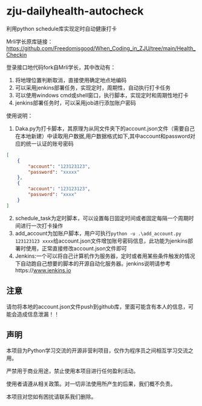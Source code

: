 # zju-dailyhealth-autocheck
利用python schedule库实现定时自动健康打卡

Mrli学长原库链接：https://github.com/Freedomisgood/When_Coding_in_ZJU/tree/main/Health_Checkin

登录接口地代码fork自Mrli学长，其中改动有：

1. 将地理位置判断取消，直接使用确定地点地编码
2. 可以采用jenkins部署任务，实现定时，周期性，自动执行打卡任务
3. 可以使用windows cmd或shell窗口，执行脚本，实现定时和周期性地打卡
4. jenkins部署任务时，可以采用job进行添加账户密码

使用说明：

1. Daka.py为打卡脚本，其原理为从同文件夹下的account.json文件（需要自己在本地新建）中读取用户数据,用户数据格式如下,其中account和password对应的统一认证的账号密码

```JSON
[
    {
        "account": "123123123",
        "password": "xxxxx"
    },
    {
        "account": "123123123",
        "password": "xxxx"
    }
]
```

2. schedule_task为定时脚本，可以设置每日固定时间或者固定每隔一个周期时间进行一次打卡操作
3. add_account为加账户脚本，用户可执行`python -u .\add_account.py 123123123 xxxx`给account.json文件增加账号密码信息，此功能为jenkins部署时使用，正常直接修改account.json文件即可
4. Jenkins:一个可以将自己计算机作为服务器，定时或者用某些条件触发的情况下自动跑自己想要的脚本的开源自动化服务器。jenkins说明请参考https://www.jenkins.io

## 注意
请勿将本地的account.json文件push到github库，里面可能含有本人的信息，可能会造成信息泄漏！！

## 声明

本项目为Python学习交流的开源非营利项目，仅作为程序员之间相互学习交流之用。

严禁用于商业用途，禁止使用本项目进行任何盈利活动。

使用者请遵从相关政策。对一切非法使用所产生的后果，我们概不负责。

本项目对您如有困扰请联系我们删除。

